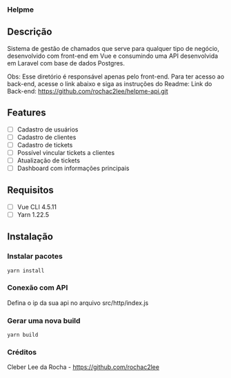 ### Helpme

## Descrição

Sistema de gestão de chamados que serve para qualquer tipo de negócio, desenvolvido com front-end em Vue e consumindo uma API desenvolvida em Laravel com base de dados Postgres.

Obs: Esse diretório é responsável apenas pelo front-end. Para ter acesso ao back-end, acesse o link abaixo e siga as instruções do Readme:
Link do Back-end: https://github.com/rochac2lee/helpme-api.git

## Features

* [ ] Cadastro de usuários
* [ ] Cadastro de clientes
* [ ] Cadastro de tickets
* [ ] Possível vincular tickets a clientes
* [ ] Atualização de tickets
* [ ] Dashboard com informações principais

## Requisitos

* [ ] Vue CLI 4.5.11
* [ ] Yarn 1.22.5

## Instalação

### Instalar pacotes

```
yarn install
```

### Conexão com API 

Defina o ip da sua api no arquivo src/http/index.js

### Gerar uma nova build

```
yarn build
```

### Créditos

Cleber Lee da Rocha - https://github.com/rochac2lee 
